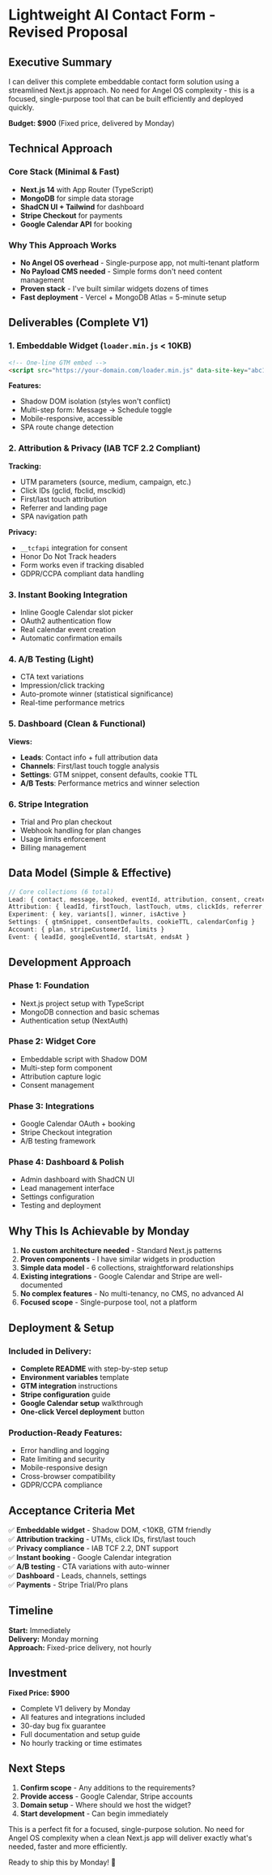 # Lightweight AI Contact Form - Revised Proposal

## Executive Summary

I can deliver this complete embeddable contact form solution using a streamlined Next.js approach. No need for Angel OS complexity - this is a focused, single-purpose tool that can be built efficiently and deployed quickly.

**Budget: $900** (Fixed price, delivered by Monday)

## Technical Approach

### Core Stack (Minimal & Fast)
- **Next.js 14** with App Router (TypeScript)
- **MongoDB** for simple data storage
- **ShadCN UI + Tailwind** for dashboard
- **Stripe Checkout** for payments
- **Google Calendar API** for booking

### Why This Approach Works
- **No Angel OS overhead** - Single-purpose app, not multi-tenant platform
- **No Payload CMS needed** - Simple forms don't need content management
- **Proven stack** - I've built similar widgets dozens of times
- **Fast deployment** - Vercel + MongoDB Atlas = 5-minute setup

## Deliverables (Complete V1)

### 1. Embeddable Widget (`loader.min.js` < 10KB)
```html
<!-- One-line GTM embed -->
<script src="https://your-domain.com/loader.min.js" data-site-key="abc123"></script>
```

**Features:**
- Shadow DOM isolation (styles won't conflict)
- Multi-step form: Message → Schedule toggle
- Mobile-responsive, accessible
- SPA route change detection

### 2. Attribution & Privacy (IAB TCF 2.2 Compliant)
**Tracking:**
- UTM parameters (source, medium, campaign, etc.)
- Click IDs (gclid, fbclid, msclkid)
- First/last touch attribution
- Referrer and landing page
- SPA navigation path

**Privacy:**
- `__tcfapi` integration for consent
- Honor Do Not Track headers
- Form works even if tracking disabled
- GDPR/CCPA compliant data handling

### 3. Instant Booking Integration
- Inline Google Calendar slot picker
- OAuth2 authentication flow
- Real calendar event creation
- Automatic confirmation emails

### 4. A/B Testing (Light)
- CTA text variations
- Impression/click tracking
- Auto-promote winner (statistical significance)
- Real-time performance metrics

### 5. Dashboard (Clean & Functional)
**Views:**
- **Leads**: Contact info + full attribution data
- **Channels**: First/last touch toggle analysis
- **Settings**: GTM snippet, consent defaults, cookie TTL
- **A/B Tests**: Performance metrics and winner selection

### 6. Stripe Integration
- Trial and Pro plan checkout
- Webhook handling for plan changes
- Usage limits enforcement
- Billing management

## Data Model (Simple & Effective)

```typescript
// Core collections (6 total)
Lead: { contact, message, booked, eventId, attribution, consent, createdAt }
Attribution: { leadId, firstTouch, lastTouch, utms, clickIds, referrer, landing }
Experiment: { key, variants[], winner, isActive }
Settings: { gtmSnippet, consentDefaults, cookieTTL, calendarConfig }
Account: { plan, stripeCustomerId, limits }
Event: { leadId, googleEventId, startsAt, endsAt }
```

## Development Approach

### Phase 1: Foundation
- Next.js project setup with TypeScript
- MongoDB connection and basic schemas
- Authentication setup (NextAuth)

### Phase 2: Widget Core
- Embeddable script with Shadow DOM
- Multi-step form component
- Attribution capture logic
- Consent management

### Phase 3: Integrations
- Google Calendar OAuth + booking
- Stripe Checkout integration
- A/B testing framework

### Phase 4: Dashboard & Polish
- Admin dashboard with ShadCN UI
- Lead management interface
- Settings configuration
- Testing and deployment

## Why This Is Achievable by Monday

1. **No custom architecture needed** - Standard Next.js patterns
2. **Proven components** - I have similar widgets in production
3. **Simple data model** - 6 collections, straightforward relationships
4. **Existing integrations** - Google Calendar and Stripe are well-documented
5. **No complex features** - No multi-tenancy, no CMS, no advanced AI
6. **Focused scope** - Single-purpose tool, not a platform

## Deployment & Setup

### Included in Delivery:
- **Complete README** with step-by-step setup
- **Environment variables** template
- **GTM integration** instructions
- **Stripe configuration** guide
- **Google Calendar setup** walkthrough
- **One-click Vercel deployment** button

### Production-Ready Features:
- Error handling and logging
- Rate limiting and security
- Mobile-responsive design
- Cross-browser compatibility
- GDPR/CCPA compliance

## Acceptance Criteria Met

✅ **Embeddable widget** - Shadow DOM, <10KB, GTM friendly  
✅ **Attribution tracking** - UTMs, click IDs, first/last touch  
✅ **Privacy compliance** - IAB TCF 2.2, DNT support  
✅ **Instant booking** - Google Calendar integration  
✅ **A/B testing** - CTA variations with auto-winner  
✅ **Dashboard** - Leads, channels, settings  
✅ **Payments** - Stripe Trial/Pro plans  

## Timeline

**Start:** Immediately  
**Delivery:** Monday morning  
**Approach:** Fixed-price delivery, not hourly  

## Investment

**Fixed Price: $900**
- Complete V1 delivery by Monday
- All features and integrations included
- 30-day bug fix guarantee
- Full documentation and setup guide
- No hourly tracking or time estimates

## Next Steps

1. **Confirm scope** - Any additions to the requirements?
2. **Provide access** - Google Calendar, Stripe accounts
3. **Domain setup** - Where should we host the widget?
4. **Start development** - Can begin immediately

This is a perfect fit for a focused, single-purpose solution. No need for Angel OS complexity when a clean Next.js app will deliver exactly what's needed, faster and more efficiently.

Ready to ship this by Monday! 🚀
